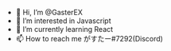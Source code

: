 - 👋 Hi, I’m @GasterEX
- 👀 I’m interested in Javascript
- 🌱 I’m currently learning React
- 📫 How to reach me がすたー#7292(Discord)

<!---
GasterEX/GasterEX is a ✨ special ✨ repository because its `README.md` (this file) appears on your GitHub profile.
You can click the Preview link to take a look at your changes.
--->
